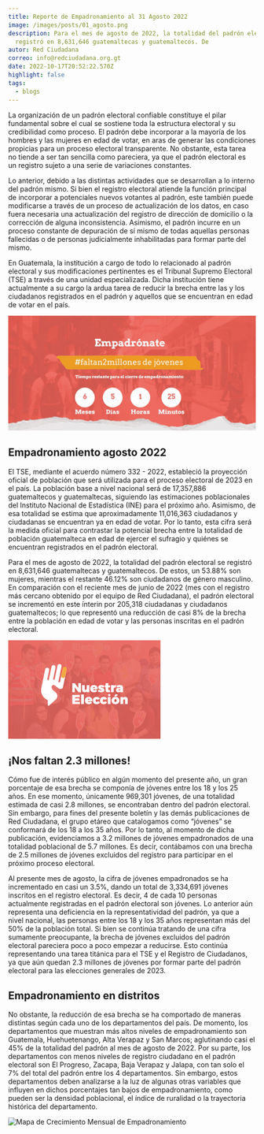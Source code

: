 ```yaml
---
title: Reporte de Empadronamiento al 31 Agosto 2022
image: /images/posts/01_agosto.png
description: Para el mes de agosto de 2022, la totalidad del padrón electoral se
  registró en 8,631,646 guatemaltecas y guatemaltecos. De
autor: Red Ciudadana
correo: info@redciudadana.org.gt
date: 2022-10-17T20:52:22.570Z
highlight: false
tags:
  - blogs
---
```

<!--StartFragment-->

La organización de un padrón electoral confiable constituye el pilar fundamental sobre el cual se sostiene toda la estructura electoral y su credibilidad como proceso. El padrón debe incorporar a la mayoría de los hombres y las mujeres en edad de votar, en aras de generar las condiciones propicias para un proceso electoral transparente. No obstante, esta tarea no tiende a ser tan sencilla como pareciera, ya que el padrón electoral es un registro sujeto a una serie de variaciones constantes. 

Lo anterior, debido a las distintas actividades que se desarrollan a lo interno del padrón mismo. Si bien el registro electoral atiende la función principal de incorporar a potenciales nuevos votantes al padrón, este también puede modificarse a través de un proceso de actualización de los datos, en caso fuera necesaria una actualización del registro de dirección de domicilio o la corrección de alguna inconsistencia. Asimismo, el padrón incurre en un proceso constante de depuración de sí mismo de todas aquellas personas fallecidas o de personas judicialmente inhabilitadas para formar parte del mismo. 

En Guatemala, la institución a cargo de todo lo relacionado al padrón electoral y sus modificaciones pertinentes es el Tribunal Supremo Electoral (TSE) a través de una unidad especializada. Dicha institución tiene actualmente a su cargo la ardua tarea de reducir la brecha entre las y los ciudadanos registrados en el padrón y aquellos que se encuentran en edad de votar en el país. 

![](/images/posts/slider-empadronamiento.jpg)

## Empadronamiento agosto 2022

El TSE, mediante el acuerdo número 332 - 2022, estableció la proyección oficial de población que será utilizada para el proceso electoral de 2023 en el país. La población base a nivel nacional será de 17,357,886 guatemaltecos y guatemaltecas, siguiendo las estimaciones poblacionales del Instituto Nacional de Estadística (INE) para el próximo año. Asimismo, de esa totalidad se estima que aproximadamente 11,016,363 ciudadanos y ciudadanas se encuentran ya en edad de votar. Por lo tanto, esta cifra será la medida oficial para contrastar la potencial brecha entre la totalidad de población guatemalteca en edad de ejercer el sufragio y quiénes se encuentran registrados en el padrón electoral.



Para el mes de agosto de 2022, la totalidad del padrón electoral se registró en 8,631,646 guatemaltecas y guatemaltecos. De estos, un 53.88% son mujeres, mientras el restante 46.12% son ciudadanos de género masculino. En comparación con el reciente mes de junio de 2022 (mes con el registro más cercano obtenido por el equipo de Red Ciudadana), el padrón electoral se incrementó en este ínterin por 205,318 ciudadanas y ciudadanos guatemaltecos; lo que representó una reducción de casi 8% de la brecha entre la población en edad de votar y las personas inscritas en el padrón electoral.

![](/images/posts/06_nuestra-eleccion.png)

## ¡Nos faltan 2.3 millones!

Cómo fue de interés público en algún momento del presente año, un gran porcentaje de esa brecha se componía de jóvenes entre los 18 y los 25 años. En ese momento, únicamente 969,301 jóvenes, de una totalidad estimada de casi 2.8 millones, se encontraban dentro del padrón electoral. Sin embargo, para fines del presente boletín y las demás publicaciones de Red Ciudadana, el grupo etáreo que catalogamos como “jóvenes” se conformará de los 18 a los 35 años. Por lo tanto, al momento de dicha publicación, evidenciamos a 3.2 millones de jóvenes empadronados de una totalidad poblacional de 5.7 millones. Es decir, contábamos con una brecha de 2.5 millones de jóvenes excluidos del registro para participar en el próximo proceso electoral. 

Al presente mes de agosto, la cifra de jóvenes empadronados se ha incrementado en casi un 3.5%, dando un total de 3,334,691 jóvenes inscritos en el registro electoral. Es decir, 4 de cada 10 personas actualmente registradas en el padrón electoral son jóvenes. Lo anterior aún representa una deficiencia en la representatividad del padrón, ya que a nivel nacional, las personas entre los 18 y los 35 años representan más del 50% de la población total. Si bien se continúa tratando de una cifra sumamente preocupante, la brecha de jóvenes excluidos del padrón electoral pareciera poco a poco empezar a reducirse. Esto continúa representando una tarea titánica para el TSE y el Registro de Ciudadanos, ya que aún quedan 2.3 millones de jóvenes por formar parte del padrón electoral para las elecciones generales de 2023. 



## **Empadronamiento en distritos**

No obstante, la reducción de esa brecha se ha comportado de maneras distintas según cada uno de los departamentos del país. De momento, los departamentos que muestran más altos niveles de empadronamiento son Guatemala, Huehuetenango, Alta Verapaz y San Marcos; aglutinando casi el 45% de la totalidad del padrón al mes de agosto de 2022. Por su parte, los departamentos con menos niveles de registro ciudadano en el padrón electoral son El Progreso, Zacapa, Baja Verapaz y Jalapa, con tan solo el 7% del total del padrón entre los 4 departamentos. Sin embargo, estos departamentos deben analizarse a la luz de algunas otras variables que influyen en dichos porcentajes tan bajos de empadronamiento, como pueden ser la densidad poblacional, el índice de ruralidad o la trayectoria histórica del departamento. 

![Mapa de Crecimiento Mensual de Empadronamiento](https://nuestraeleccion.gt/images/posts/mapa-septiembre.png "Mapa de Crecimiento Mensual de Empadronamiento")

<!--EndFragment-->
